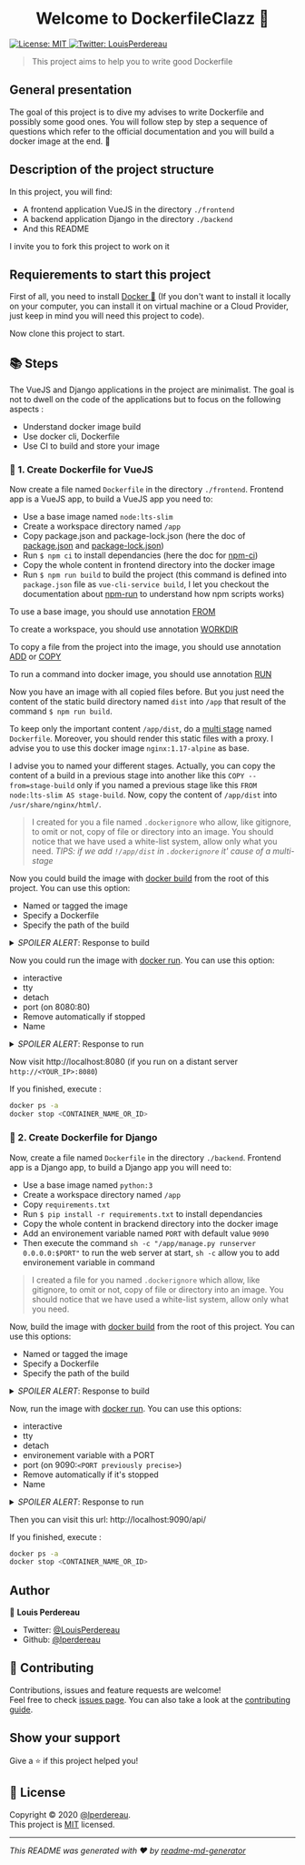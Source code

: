 <h1 align="center">Welcome to DockerfileClazz 👋</h1>
<p>
  <a href="https://opensource.org/licenses/MIT" target="_blank">
    <img alt="License: MIT" src="https://img.shields.io/badge/License-MIT-yellow.svg" />
  </a>
  <a href="https://twitter.com/LouisPerdereau" target="_blank">
    <img alt="Twitter: LouisPerdereau" src="https://img.shields.io/twitter/follow/LouisPerdereau.svg?style=social" />
  </a>
</p>

> This project aims to help you to write good Dockerfile

## General presentation

The goal of this project is to dive my advises to write Dockerfile and possibly some good ones. You will follow step by step a sequence of questions which refer to the official documentation and you will build a docker image at the end. 🚀

## Description of the project structure

In this project, you will find:
* A frontend application VueJS in the directory `./frontend`
* A backend application Django in the directory `./backend`
* And this README

I invite you to fork this project to work on it

## Requierements to start this project

First of all, you need to install [Docker 🐳](https://docs.docker.com/get-docker/) (If you don't want to install it locally on your computer, you can install it on virtual machine or a Cloud Provider, just keep in mind you will need this project to code).

Now clone this project to start.

## 📚 Steps

The VueJS and Django applications in the project are minimalist. The goal is not to dwell on the code of the applications but to focus on the following aspects :

- Understand docker image build
- Use docker cli, Dockerfile
- Use CI to build and store your image

### 🐳 1. Create Dockerfile for VueJS

Now create a file named `Dockerfile` in the directory `./frontend`.
Frontend app is a VueJS app, to build a VueJS app you need to:

- Use a base image named `node:lts-slim`
- Create a workspace directory named `/app`
- Copy package.json and package-lock.json (here the doc of [package.json](https://docs.npmjs.com/configuring-npm/package-json.html) and [package-lock.json](https://docs.npmjs.com/configuring-npm/package-lock-json.html))
- Run `$ npm ci` to install dependancies (here the doc for [npm-ci](https://docs.npmjs.com/cli/ci.html))
- Copy the whole content in frontend directory into the docker image
- Run `$ npm run build` to build the project (this command is defined into `package.json` file as `vue-cli-service build`, I let you checkout the documentation about [npm-run](https://docs.npmjs.com/cli/run-script) to understand how npm scripts works)

To use a base image, you should use annotation [FROM](https://docs.docker.com/engine/reference/builder/#from)

To create a workspace, you should use annotation [WORKDIR](https://docs.docker.com/engine/reference/builder/#workdir)

To copy a file from the project into the image, you should use annotation [ADD](https://docs.docker.com/engine/reference/builder/#add) or [COPY](https://docs.docker.com/engine/reference/builder/#copy)

To run a command into docker image, you should use annotation [RUN](https://docs.docker.com/engine/reference/builder/#run)

Now you have an image with all copied files before. But you just need the content of the static build directory named `dist` into `/app` that result of the command `$ npm run build`.

To keep only the important content `/app/dist`, do a [multi stage](https://docs.docker.com/develop/develop-images/multistage-build/#name-your-build-stages) named `Dockerfile`. Moreover, you should render this static files with a proxy. I advise you to use this docker image `nginx:1.17-alpine` as base.

I advise you to named your different stages. Actually, you can copy the content of a build in a previous stage into another like this `COPY --from=stage-build` only if you named a previous stage like this `FROM node:lts-slim AS stage-build`. Now, copy the content of `/app/dist` into `/usr/share/nginx/html/`.

>I created for you a file named `.dockerignore` who allow, like gitignore, to omit or not, copy of file or directory into an image. You should notice that we have used a white-list system, allow only what you need.
> _TIPS: if we add `!/app/dist` in `.dockerignore` it' cause of a  multi-stage_

Now you could build the image with [docker build](https://docs.docker.com/engine/reference/commandline/build/) from the root of this project. You can use this option:

- Named or tagged the image
- Specify a Dockerfile
- Specify the path of the build

<details><summary><i>SPOILER ALERT</i>: Response to build</summary>

```bash
docker build -t dockerclazz-frontend:v0.1 -f frontend/Dockerfile frontend
```
</details>

Now you could run the image with [docker run](https://docs.docker.com/engine/reference/commandline/run/). You can use this option:

- interactive
- tty
- detach
- port (on 8080:80)
- Remove automatically if stopped
- Name

<details><summary><i>SPOILER ALERT</i>: Response to run</summary>

```bash
docker run -it -d -p 8080:80 --rm --name dockerize-vuejs dockerclazz-frontend
```
</details>

Now visit http://localhost:8080 (if you run on a distant server `http://<YOUR_IP>:8080`)

If you finished, execute :
```bash
docker ps -a
docker stop <CONTAINER_NAME_OR_ID>
```

### 🐍 2. Create Dockerfile for Django

Now, create a file named `Dockerfile` in the directory `./backend`.
Frontend app is a Django app, to build a Django app you will need to:

- Use a base image named `python:3`
- Create a workspace directory named `/app`
- Copy `requirements.txt`
- Run `$ pip install -r requirements.txt` to install dependancies
- Copy the whole content in brackend directory into the docker image
- Add an environement variable named `PORT` with default value `9090`
- Then execute the command `sh -c "/app/manage.py runserver 0.0.0.0:$PORT"` to run the web server at start, `sh -c` allow you to add environement variable in command

>I created a file for you named `.dockerignore` which allow, like gitignore, to omit or not, copy of file or directory into an image. You should notice that we have used a white-list system, allow only what you need.

Now, build the image with [docker build](https://docs.docker.com/engine/reference/commandline/build/) from the root of this project. You can use this options:

- Named or tagged the image
- Specify a Dockerfile
- Specify the path of the build

<details><summary><i>SPOILER ALERT</i>: Response to build</summary>

```bash
docker build -t dockerclazz-backend:v0.1 -f backend/Dockerfile backend
```
</details>

Now, run the image with [docker run](https://docs.docker.com/engine/reference/commandline/run/). You can use this options:

- interactive
- tty
- detach
- environement variable with a PORT
- port (on 9090:`<PORT previously precise>`)
- Remove automatically if it's stopped
- Name

<details><summary><i>SPOILER ALERT</i>: Response to run</summary>

```bash
docker run -it -d -e PORT=9091 -p 9090:9091 --rm --name dockerize-django dockerclazz-backend
```
</details>

Then you can visit this url: http://localhost:9090/api/

If you finished, execute :
```bash
docker ps -a
docker stop <CONTAINER_NAME_OR_ID>
```

## Author

👤 **Louis Perdereau**

* Twitter: [@LouisPerdereau](https://twitter.com/LouisPerdereau)
* Github: [@lperdereau](https://github.com/lperdereau)

## 🤝 Contributing

Contributions, issues and feature requests are welcome!<br />Feel free to check [issues page](https://github.com/LouisClazz/DockerfileClazz/issues). You can also take a look at the [contributing guide](https://github.com/LouisClazz/DockerfileClazz/pulls).

## Show your support

Give a ⭐️ if this project helped you!

## 📝 License

Copyright © 2020 [@lperdereau](https://github.com/lperdereau).<br />
This project is [MIT](https://opensource.org/licenses/MIT) licensed.

***
_This README was generated with ❤️ by [readme-md-generator](https://github.com/kefranabg/readme-md-generator)_
